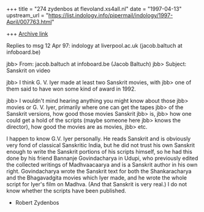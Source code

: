 +++
title = "274 zydenbos at flevoland.xs4all.nl"
date = "1997-04-13"
upstream_url = "https://list.indology.info/pipermail/indology/1997-April/007763.html"

+++
[Archive link](https://list.indology.info/pipermail/indology/1997-April/007763.html)


Replies to msg 12 Apr 97: indology at liverpool.ac.uk (jacob.baltuch at infoboard.be)

 jbb> From: jacob.baltuch at infoboard.be (Jacob Baltuch)
 jbb> Subject: Sanskrit on video

 jbb> I think  G. V. Iyer made at least two Sanskrit movies, with
 jbb> one of them said to have won some kind of award in 1992.

 jbb> I wouldn't mind hearing anything you might know about those
 jbb> movies or G. V. Iyer, primarily where one can get the tapes
 jbb> of the Sanskrit versions, how good those movies Sanskrit
 jbb> is,
 jbb> how one could get a hold of the scripts (maybe someone here
 jbb> knows the director), how good the movies are as movies,
 jbb> etc.

I happen to know G.V. Iyer personally. He reads Sanskrit and is obviously very
fond of classical Sanskritic India, but he did not trust his own Sanskrit
enough to write the Sanskrit portions of his scripts himself, so he had this
done by his friend Bannanje Govindacharya in Udupi, who previously edited the
collected writings of Madhvaacaarya and is a Sanskrit author in his own right.
Govindacharya wrote the Sanskrit text for both the Shankaracharya and the
Bhagavadgita movies which Iyer made, and he wrote the whole script for Iyer's
film on Madhva. (And that Sanskrit is very real.) I do not know whether the
scripts have been published.

- Robert Zydenbos






